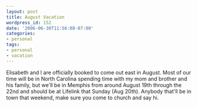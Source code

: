 ```yaml
---
layout: post
title: August Vacation
wordpress_id: 152
date: '2006-06-30T11:56:08-07:00'
categories:
- personal
tags:
- personal
- vacation
---
```

Elisabeth and I are officially booked to come out east in August.  Most of our time will be in North Carolina spending time with my mom and brother and his family, but we'll be in Memphis from around August 19th through the 22nd and should be at Lifelink that Sunday (Aug 20th).  Anybody that'll be in town that weekend, make sure you come to church and say hi.
